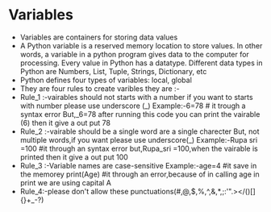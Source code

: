 # Variables
* Variables are containers for storing data values
* A Python variable is a reserved memory location to store values. In other words, a variable in a python program gives data to the computer for processing. Every value in Python has a datatype. Different data types in Python are Numbers, List, Tuple, Strings, Dictionary, etc
* Python defines four types of variables: local, global
* They are four rules to create varibles they are :-
* Rule_1 :-vairables should not starts with a number if you want to starts with number please use underscore (_)
  Example:-6=78 # it trough a syntax error But,_6=78 after running this code you can print the vairable (6) then it give a out put 78
* Rule_2 :-vairable should be a single word are a single charecter But, not multiple words,if you want please use underscore(_)
  Example:-Rupa sri =100 #it through an syntax error but,Rupa_sri =100,when the vairable is printed then it give a out put 100
* Rule_3 :-Variable names are case-sensitive
  Example:-age=4 #it save in the memorey
            print(Age) #it through an error,because of in calling age in print we are using capital A
* Rule_4:-please don't allow these punctuations(#,@,$,%,^,&,*,;:'".></\()[]{}+_-?)
   
  
  
